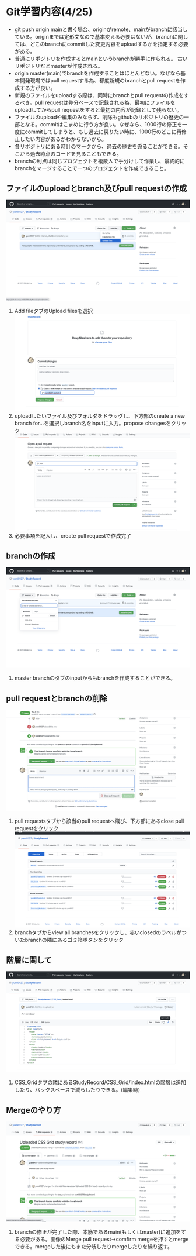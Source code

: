 # Git学習内容(4/25)
- git push origin mainと書く場合、originがremote、mainがbranchに該当している。originまでは定形文なので基本変える必要はないが、branchに関しては、どこのbranchにcommitした変更内容をuploadするかを指定する必要がある。
- 普通にリポジトリを作成するとmainというbranchが勝手に作られる。
古いリポジトリだとmasterが作成される。
- origin master(main)でbranchを作成することはほとんどない。なぜなら基本開発現場ではpull requestする為、都度新規のbranchとpull requestを作成する方が良い。
- 新規のファイルをuploadする際は、同時にbranchとpull requestの作成をするべき。pull requestは差分ベースで記録される為、最初にファイルをuploadしてからpull requestをすると最初の内容が記録として残らない。
- ファイルのuploadや編集のみならず、削除もgithubのリポジトリの歴史の一部となる。commitはこまめに行う方が良い。なぜなら、1000行の修正を一度にcommitしてしまうと、もし過去に戻りたい時に、1000行のどこに再修正したい内容があるかわからないから。
- 各リポジトリにある時計のマークから、過去の歴史を遡ることができる。そこから過去時点のコードを見ることもできる。
- branchの利点は同じプロジェクトを複数人で手分けして作業し、最終的にbranchをマージすることで一つのプロジェクトを作成できること。

## ファイルのuploadとbranch及びpull requestの作成
![upload](./pic/upload.png)
1. Add fileタブのUpload filesを選択  
![create_branch_pull_request](./pic/create_branch_pull_request.png)
1. uploadしたいファイル及びフォルダをドラッグし、下方部のcreate a new branch for...を選択しbranch名をinputに入力。propose changesをクリック
![create_pull_request](./pic/create_pull_request.png)
1. 必要事項を記入し、create pull requestで作成完了

## branchの作成
![create_branch](./pic/create_branch.png)
1. master branchのタブのinputからもbranchを作成することができる。

## pull requestとbranchの削除
![close_pull_request](./pic/close_pull_request.png)
1. pull requestsタブから該当のpull requestへ飛び、下方部にあるclose pull requestをクリック
![delete_branch](./pic/delete_branch.png)
1. branchタブからview all branchesをクリックし、赤いclosedのラベルがついたbranchの隣にあるゴミ箱ボタンをクリック

## 階層に関して
![levelofFolder](./pic/levelofFolder.png)
1. CSS_Gridタブの隣にあるStudyRecord/CSS_Grid/index.htmlの階層は追加したり、バックスペースで減らしたりできる。(編集時)

## Mergeのやり方
![merge](./pic/merge.png)
1. branchの修正が完了した際、本筋であるmain(もしくはmaster)に追加をする必要がある。画像のMerge pull request→comfirm mergeを押すとmergeできる。mergeした後にもまた分岐したりmergeしたりを繰り返す。